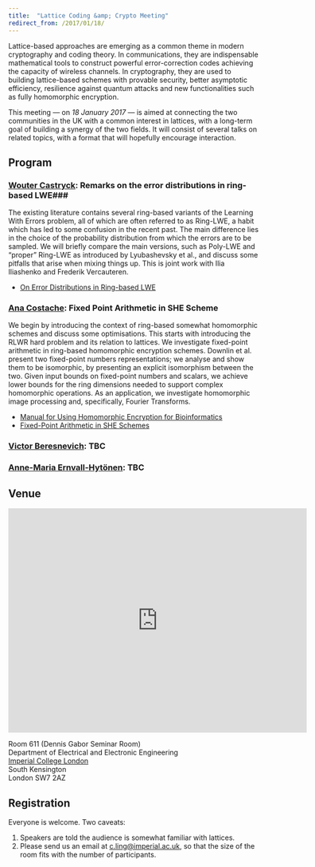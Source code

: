 ```yaml
---
title:  "Lattice Coding &amp; Crypto Meeting"
redirect_from: /2017/01/18/
---
```


Lattice-based approaches are emerging as a common theme in modern cryptography and coding theory. In communications, they are indispensable mathematical tools to construct powerful error-correction codes achieving the capacity of wireless channels. In cryptography, they are used to building lattice-based schemes with provable security, better asymptotic efficiency, resilience against quantum attacks and new functionalities such as fully homomorphic encryption.

This meeting — on *18 January 2017* — is aimed at connecting the two communities in the UK with a common interest in lattices, with a long-term goal of building a synergy of the two fields. It will consist of several talks on related topics, with a format that will hopefully encourage interaction.

## Program ##

### <span>[Wouter Castryck](http://math.univ-lille1.fr/~castryck/):</span> Remarks on the error distributions in ring-based LWE###

The existing literature contains several ring-based variants of the Learning With Errors problem, all of which are often referred to as Ring-LWE, a habit which has led to some confusion in the recent past. The main difference lies in the choice of the probability distribution from which the errors are to be sampled. We will briefly compare the main versions, such as Poly-LWE and “proper” Ring-LWE as introduced by Lyubashevsky et al., and discuss some pitfalls that arise when mixing things up. This is joint work with Ilia Iliashenko and Frederik Vercauteren.

- [On Error Distributions in Ring-based LWE](https://eprint.iacr.org/2016/240)

### <span>[Ana Costache](http://www.bris.ac.uk/engineering/people/ana-costache/index.html):</span> Fixed Point Arithmetic in SHE Scheme ###

We begin by introducing the context of ring-based somewhat homomorphic schemes and discuss some
optimisations. This starts with introducing the RLWR hard problem and its relation to lattices. We
investigate fixed-point arithmetic in ring-based homomorphic encryption schemes. Downlin et al.
present two fixed-point numbers representations; we analyse and show them to be isomorphic, by
presenting an explicit isomorphism between the two. Given input bounds on fixed-point numbers and
scalars, we achieve lower bounds for the ring dimensions needed to support complex homomorphic
operations. As an application, we investigate homomorphic image processing and, specifically,
Fourier Transforms.

- [Manual for Using Homomorphic Encryption for Bioinformatics](https://www.microsoft.com/en-us/research/wp-content/uploads/2015/11/ManualHE.pdf)
- [Fixed-Point Arithmetic in SHE Schemes](https://eprint.iacr.org/2016/250.pdf)

### <span>[Victor Beresnevich](http://maths.york.ac.uk/www/vb8):</span> TBC ###

### <span>[Anne-Maria Ernvall-Hytönen](http://www.helsinki.fi/~ernvall/):</span> TBC ###

## Venue ##

<iframe src="https://www.google.com/maps/embed?pb=!1m14!1m8!1m3!1d2483.7481554015103!2d-0.1774244!3d51.4994889!3m2!1i1024!2i768!4f13.1!3m3!1m2!1s0x0%3A0x31911b371c692e86!2sImperial+College!5e0!3m2!1sen!2suk!4v1457110930221" width="600" height="450" frameborder="0" style="border:0" allowfullscreen></iframe>

Room 611 (Dennis Gabor Seminar Room)  
Department of Electrical and Electronic Engineering  
[Imperial College London](http://www.imperial.ac.uk/visit/campuses/south-kensington/)  
South Kensington  
London SW7 2AZ  

## Registration ##

Everyone is welcome. Two caveats:

1. Speakers are told the audience is somewhat familiar with lattices.
2. Please send us an email at <c.ling@imperial.ac.uk>, so that the size
   of the room fits with the number of participants.

